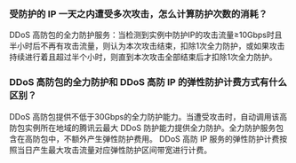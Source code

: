 ### 受防护的 IP 一天之内遭受多次攻击，怎么计算防护次数的消耗？
DDoS 高防包的全力防护服务：当检测到实例中防护IP的攻击流量≥10Gbps时且半小时后不再有攻击流量，则认为本次攻击结束，扣除1次全力防护，或如果攻击持续进行着且超过半个小时，则直到本次攻击全部结束后才扣除1次全力防护。

### DDoS 高防包的全力防护和 DDoS 高防 IP 的弹性防护计费方式有什么区别？
DDoS 高防包提供不低于30Gbps的全力防护能力。当遭受攻击时，自动调用该高防包实例所在地域的腾讯云最大 DDoS 防护能力提供全力防护。全力防护服务包含在高防包中，不额外产生弹性防护费用。
DDoS 高防 IP 服务的弹性防护计费按照当日产生最大攻击流量对应弹性防护区间带宽进行计费。

